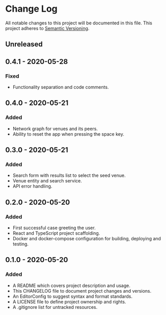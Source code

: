 # Change Log

All notable changes to this project will be documented in this file. This
project adheres to [Semantic Versioning](http://semver.org).

## Unreleased

## 0.4.1 - 2020-05-28

### Fixed

  - Functionality separation and code comments.

## 0.4.0 - 2020-05-21

### Added

  - Network graph for venues and its peers.
  - Ability to reset the app when pressing the space key.

## 0.3.0 - 2020-05-21

### Added

  - Search form with results list to select the seed venue.
  - Venue entity and search service.
  - API error handling.

## 0.2.0 - 2020-05-20

### Added

  - First successful case greeting the user.
  - React and TypeScript project scaffolding.
  - Docker and docker-compose configuration for building, deploying and testing.

## 0.1.0 - 2020-05-20

### Added

  - A README which covers project description and usage.
  - This CHANGELOG file to document project changes and versions.
  - An EditorConfig to suggest syntax and format standards.
  - A LICENSE file to define project ownership and rights.
  - A .gitignore list for untracked resources.
